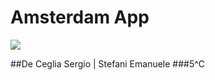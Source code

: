 # Amsterdam App

![](https://www.hollandsouvenirshop.nl/image/cache/data/Tegel-amsterdam-logo-Delfts-550x550w.jpg)


##De Ceglia Sergio | Stefani Emanuele
###5^C
